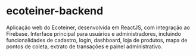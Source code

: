 # ecoteiner-backend
Aplicação web do Ecoteiner, desenvolvida em ReactJS, com integração ao Firebase. Interface principal para usuários e administradores, incluindo funcionalidades de cadastro, login, dashboard, loja de produtos, mapa de pontos de coleta, extrato de transações e painel administrativo.
